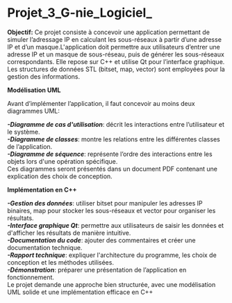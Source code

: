 # Projet_3_G-nie_Logiciel_

**Objectif:**
Ce projet consiste à concevoir une application permettant de simuler l’adressage IP en calculant les sous-réseaux à partir d’une adresse IP et d’un masque.L'application doit permettre aux utilisateurs d’entrer une adresse IP et un masque de sous-réseau, puis de générer les sous-réseaux correspondants. Elle repose sur C++ et utilise Qt pour l’interface graphique. Les structures de données STL (bitset, map, vector) sont employées pour la gestion des informations.


**Modélisation UML**

Avant d’implémenter l’application, il faut concevoir au moins deux diagrammes UML:

***-Diagramme de cas d'utilisation***: décrit les interactions entre l’utilisateur et le système.\
***-Diagramme de classes***: montre les relations entre les différentes classes de l’application.\
***-Diagramme de séquence***: représente l’ordre des interactions entre les objets lors d'une opération spécifique.\
Ces diagrammes seront présentés dans un document PDF contenant une explication des choix de conception.

**Implémentation en C++**

***-Gestion des données***: utiliser bitset pour manipuler les adresses IP binaires, map pour stocker les sous-réseaux et vector pour organiser les résultats.\
***-Interface graphique Qt***: permettre aux utilisateurs de saisir les données et d'afficher les résultats de manière intuitive.\
***-Documentation du code***: ajouter des commentaires et créer une documentation technique.\
***-Rapport technique***: expliquer l'architecture du programme, les choix de conception et les méthodes utilisées.\
***-Démonstration***: préparer une présentation de l’application en fonctionnement.\
Le projet demande une approche bien structurée, avec une modélisation UML solide et une implémentation efficace en C++
